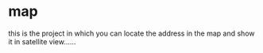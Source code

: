 # map
this is the project in which you can locate the address in the map and show it in satellite view......
